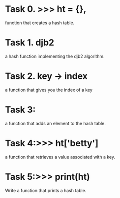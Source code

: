 # Task 0. >>> ht = {}, 
function that creates a hash table.
# Task 1. djb2
a hash function implementing the djb2 algorithm.
# Task 2. key -> index
a function that gives you the index of a key
# Task 3:
a function that adds an element to the hash table.
# Task 4:>>> ht['betty']
a function that retrieves a value associated with a key.
# Task 5:>>> print(ht)
Write a function that prints a hash table.

